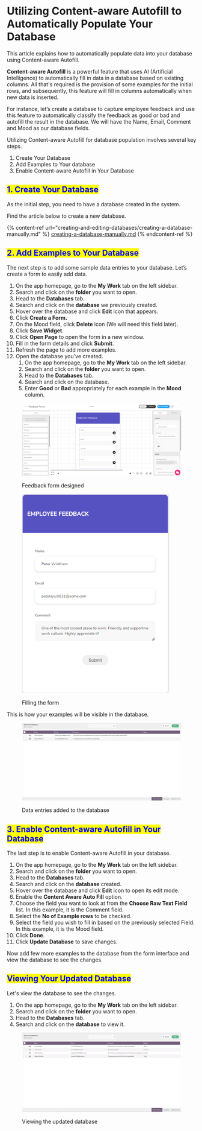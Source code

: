 # Utilizing Content-aware Autofill to Automatically Populate Your Database

This article explains how to automatically populate data into your database using Content-aware Autofill.

**Content-aware Autofill** is a powerful feature that uses AI (Artificial Intelligence) to automatically fill in data in a database based on existing columns. All that's required is the provision of some examples for the initial rows, and subsequently, this feature will fill in columns automatically when new data is inserted.

For instance, let’s create a database to capture employee feedback and use this feature to automatically classify the feedback as good or bad and autofill the result in the database. We will have the Name, Email, Comment and Mood as our database fields.

Utilizing Content-aware Autofill for database population involves several key steps.

1. Create Your Database
2. Add Examples to Your database
3. Enable Content-aware Autofill in Your Database

## <mark style="color:blue;">1. Create Your Database</mark>

As the initial step, you need to have a database created in the system.&#x20;

Find the article below to create a new database.

{% content-ref url="creating-and-editing-databases/creating-a-database-manually.md" %}
[creating-a-database-manually.md](creating-and-editing-databases/creating-a-database-manually.md)
{% endcontent-ref %}

## <mark style="color:blue;">2. Add Examples to Your Database</mark>

The next step is to add some sample data entries to your database. Let’s create a form to easily add data.

1. On the app homepage, go to the **My Work** tab on the left sidebar.
2. Search and click on the **folder** you want to open.
3. Head to the **Databases** tab.
4. Search and click on the **database** we previously created.
5. Hover over the database and click **Edit** icon that appears.
6. Click **Create a Form.**
7. On the Mood field, click **Delete** icon (We will need this field later).
8. Click **Save Widget**.
9. Click **Open Page** to open the form in a new window.
10. Fill in the form details and click **Submit**.
11. Refresh the page to add more examples.
12. Open the database you've created.
    1. On the app homepage, go to the **My Work** tab on the left sidebar.
    2. Search and click on the **folder** you want to open.
    3. Head to the **Databases** tab.
    4. Search and click on the database.&#x20;
    5. Enter **Good** or **Bad** appropriately for each example in the **Mood** column.

<figure><img src="../.gitbook/assets/Content-aware Autofill to Automatically Populate Your Database_S1.png" alt=""><figcaption><p>Feedback form designed</p></figcaption></figure>



<figure><img src="../.gitbook/assets/Content-aware Autofill to Automatically Populate Your Database_S2.png" alt="" width="392"><figcaption><p>Filling the form</p></figcaption></figure>

This is how your examples will be visible in the database.

<figure><img src="../.gitbook/assets/Content-aware Autofill to Automatically Populate Your Database_S3.png" alt=""><figcaption><p>Data entries added to the database</p></figcaption></figure>

## <mark style="color:blue;">3. Enable Content-aware Autofill in Your Database</mark>

The last step is to enable Content-aware Autofill in your database.

1. On the app homepage, go to the **My Work** tab on the left sidebar.
2. Search and click on the **folder** you want to open.
3. Head to the **Databases** tab.
4. Search and click on the **database** created.
5. Hover over the database and click **Edit** icon to open its edit mode.
6. Enable the **Content Aware Auto Fill** option.
7. Choose the field you want to look at from the **Choose Raw Text Field** list. In this example, it is the Comment field.
8. Select the **No of Example rows** to be checked.
9. Select the field you wish to fill in based on the previously selected Field. In this example, it is the Mood field.
10. Click **Done**.
11. Click **Update Database** to save changes.

Now add few more examples to the database from the form interface and view the database to see the changes.

## <mark style="color:blue;">Viewing Your Updated Database</mark>

Let's view the database to see the changes.

1. On the app homepage, go to the **My Work** tab on the left sidebar.
2. Search and click on the **folder** you want to open.
3. Head to the **Databases** tab.
4. Search and click on the **database** to view it.

<figure><img src="../.gitbook/assets/Content-aware Autofill to Automatically Populate Your Database_S4.png" alt=""><figcaption><p>Viewing the updated database</p></figcaption></figure>

